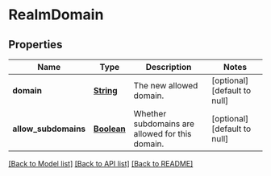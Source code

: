 # RealmDomain
## Properties

Name | Type | Description | Notes
------------ | ------------- | ------------- | -------------
**domain** | [**String**](string.md) | The new allowed domain.  | [optional] [default to null]
**allow\_subdomains** | [**Boolean**](boolean.md) | Whether subdomains are allowed for this domain.  | [optional] [default to null]

[[Back to Model list]](../README.md#documentation-for-models) [[Back to API list]](../README.md#documentation-for-api-endpoints) [[Back to README]](../README.md)

